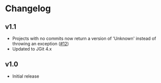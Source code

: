 Changelog
================================================================================

## v1.1

* Projects with no commits now return a version of 'Unknown' instead of
  throwing an exception
  ([#12](https://github.com/DMDirc/gradle-git-version-plugin/issues/12))
* Updated to JGit 4.x

## v1.0

* Initial release
